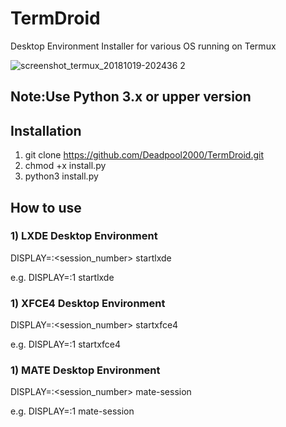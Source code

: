 # TermDroid
Desktop Environment Installer for various OS running on Termux

![screenshot_termux_20181019-202436 2](https://user-images.githubusercontent.com/32305505/47226191-8527a080-d3dd-11e8-9ddc-68182f546140.png)


## Note:Use Python 3.x or upper version

## Installation
1) git clone https://github.com/Deadpool2000/TermDroid.git
2) chmod +x install.py
3) python3 install.py

## How to use
### 1) LXDE Desktop Environment 
DISPLAY=:<session_number> startlxde

e.g. DISPLAY=:1 startlxde

### 1) XFCE4 Desktop Environment 
DISPLAY=:<session_number> startxfce4

e.g. DISPLAY=:1 startxfce4

### 1) MATE Desktop Environment 
DISPLAY=:<session_number> mate-session

e.g. DISPLAY=:1 mate-session
